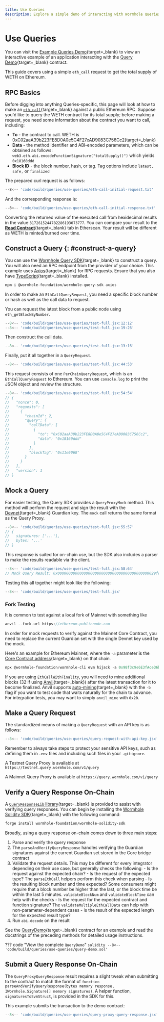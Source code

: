 ```yaml
---
title: Use Queries
description: Explore a simple demo of interacting with Wormhole Queries using an eth_call request to query the supply of wETH on Ethereum using a Wormhole query.
---
```


# Use Queries

You can visit the [Example Queries Demo](https://wormholelabs-xyz.github.io/example-queries-demo/){target=\_blank} to view an interactive example of an application interacting with the [Query Demo](https://github.com/wormholelabs-xyz/example-queries-demo/blob/main/src/QueryDemo.sol){target=\_blank} contract.

This guide covers using a simple `eth_call` request to get the total supply of WETH on Ethereum.

## RPC Basics

Before digging into anything Queries-specific, this page will look at how to make an [`eth_call`](https://ethereum.org/en/developers/docs/apis/json-rpc/#eth_call){target=\_blank} against a public Ethereum RPC. Suppose you'd like to query the WETH contract for its total supply; before making a request, you need some information about the contract you want to call, including:

- **To** - the contract to call. WETH is [0xC02aaA39b223FE8D0A0e5C4F27eAD9083C756Cc2](https://etherscan.io/token/0xc02aaa39b223fe8d0a0e5c4f27ead9083c756cc2){target=\_blank}
- **Data** - the method identifier and ABI-encoded parameters, which can be obtained as follows: `web3.eth.abi.encodeFunctionSignature("totalSupply()")` which yields `0x18160ddd`
- **Block ID** - the block number, hash, or tag. Tag options include `latest,` `safe,` or `finalized`

The prepared curl request is as follows:

```bash title="eth_call JSON-RPC request"
--8<-- 'code/build/queries/use-queries/eth-call-initial-request.txt'
```

And the corresponding response is:

```bash title="eth_call JSON-RPC reponse"
--8<-- 'code/build/queries/use-queries/eth-call-initial-response.txt'
```

Converting the returned value of the executed call from hexidecimal results in the value `3172615244782286193073777`. You can compare your result to the [**Read Contract**](https://etherscan.io/token/0xc02aaa39b223fe8d0a0e5c4f27ead9083c756cc2#readContract){target=\_blank} tab in Etherscan. Your result will be different as WETH is minted/burned over time.

## Construct a Query {: #construct-a-query}

You can use the [Wormhole Query SDK](https://www.npmjs.com/package/@wormhole-foundation/wormhole-query-sdk){target=\_blank} to construct a query. You will also need an RPC endpoint from the provider of your choice. This example uses [Axios](https://www.npmjs.com/package/axios){target=\_blank} for RPC requests. Ensure that you also have [TypeScript](https://www.typescriptlang.org/download/){target=\_blank} installed. 

```jsx
npm i @wormhole-foundation/wormhole-query-sdk axios
```

In order to make an `EthCallQueryRequest`, you need a specific block number or hash as well as the call data to request.

You can request the latest block from a public node using `eth_getBlockByNumber`.

```jsx
--8<-- 'code/build/queries/use-queries/test-full.jsx:12:12'
--8<-- 'code/build/queries/use-queries/test-full.jsx:19:26'
```

Then construct the call data.

```jsx
--8<-- 'code/build/queries/use-queries/test-full.jsx:13:16'
```

Finally, put it all together in a `QueryRequest`.

```jsx
--8<-- 'code/build/queries/use-queries/test-full.jsx:44:53'
```

This request consists of one `PerChainQueryRequest`, which is an `EthCallQueryRequest` to Ethereum. You can use `console.log` to print the JSON object and review the structure.

```jsx
--8<-- 'code/build/queries/use-queries/test-full.jsx:54:54'
// {
//   "nonce": 0,
//   "requests": [
//     {
//       "chainId": 2,
//       "query": {
//         "callData": [
//           {
//             "to": "0xC02aaA39b223FE8D0A0e5C4F27eAD9083C756Cc2",
//             "data": "0x18160ddd"
//           }
//         ],
//         "blockTag": "0x11e9068"
//       }
//     }
//   ],
//   "version": 1
// }
```

## Mock a Query

For easier testing, the Query SDK provides a `QueryProxyMock` method. This method will perform the request and sign the result with the [Devnet](https://github.com/wormhole-foundation/wormhole/blob/main/DEVELOP.md){target=\_blank} Guardian key. The `mock` call returns the same format as the Query Proxy.

```jsx
--8<-- 'code/build/queries/use-queries/test-full.jsx:55:57'
// {
//   signatures: ['...'],
//   bytes: '...'
// }
```

This response is suited for on-chain use, but the SDK also includes a parser to make the results readable via the client.

```jsx
--8<-- 'code/build/queries/use-queries/test-full.jsx:58:64'
// Mock Query Result: 0x000000000000000000000000000000000000000000029fd09d4d81addb3ccfee (3172556167631284394053614)
```

Testing this all together might look like the following:

```jsx
--8<-- 'code/build/queries/use-queries/test-full.jsx'
```

### Fork Testing

It is common to test against a local fork of Mainnet with something like

```jsx
anvil --fork-url https://ethereum.publicnode.com
```

In order for mock requests to verify against the Mainnet Core Contract, you need to replace the current Guardian set with the single Devnet key used by the mock.

Here's an example for Ethereum Mainnet, where the `-a` parameter is the [Core Contract address](/docs/build/reference/contract-addresses/#core-contracts){target=\_blank} on that chain.

```jsx
npx @wormhole-foundation/wormhole-cli evm hijack -a 0x98f3c9e6E3fAce36bAAd05FE09d375Ef1464288B -g 0xbeFA429d57cD18b7F8A4d91A2da9AB4AF05d0FBe
```

If you are using `EthCallWithFinality`, you will need to mine additional blocks (32 if using [Anvil](https://book.getfoundry.sh/anvil/){target=\_blank}) after the latest transaction for it to become finalized. Anvil supports [auto-mining](https://book.getfoundry.sh/reference/anvil/#mining-modes){target=\_blank} with the `-b` flag if you want to test code that waits naturally for the chain to advance. For integration tests, you may want to simply `anvil_mine` with `0x20`.

## Make a Query Request

The standardized means of making a `QueryRequest` with an API key is as follows:

```jsx
--8<-- 'code/build/queries/use-queries/query-request-with-api-key.jsx'
```

Remember to always take steps to protect your sensitive API keys, such as defining them in `.env` files and including such files in your `.gitignore`.

A Testnet Query Proxy is available at `https://testnet.query.wormhole.com/v1/query`

A Mainnet Query Proxy is available at `https://query.wormhole.com/v1/query`

## Verify a Query Response On-Chain

A [`QueryResponseLib` library](https://github.com/wormhole-foundation/wormhole-solidity-sdk/blob/main/src/libraries/QueryResponse.sol){target=\_blank} is provided to assist with verifying query responses. You can begin by installing the [Wormhole Solidity SDK](https://github.com/wormhole-foundation/wormhole-solidity-sdk){target=\_blank} with the following command:

```bash
forge install wormhole-foundation/wormhole-solidity-sdk
```

Broadly, using a query response on-chain comes down to three main steps:

   1. Parse and verify the query response
   2. The `parseAndVerifyQueryResponse` handles verifying the Guardian signatures against the current Guardian set stored in the Core bridge contract
   3. Validate the request details. This may be different for every integrator depending on their use case, but generally checks the following:
    - Is the request against the expected chain?
    - Is the request of the expected type? The `parseEthCall` helpers perform this check when parsing
    - Is the resulting block number and time expected? Some consumers might require that a block number be higher than the last, or the block time be within the last 5 minutes. `validateBlockNum` and `validateBlockTime` can help with the checks
    - Is the request for the expected contract and function signature? The `validateMultipleEthCallData` can help with non-parameter-dependent cases
    - Is the result of the expected length for the expected result type?
   4. Run `abi.decode` on the result 

See the [QueryDemo](https://github.com/wormholelabs-xyz/example-queries-demo/blob/main/src/QueryDemo.sol){target=\_blank} contract for an example and read the docstrings of the preceding methods for detailed usage instructions.

??? code "View the complete `QueryDemo`"
    ```solidity
    --8<-- 'code/build/queries/use-queries/query-demo.sol'
    ```

## Submit a Query Response On-Chain

The `QueryProxyQueryResponse` result requires a slight tweak when submitting to the contract to match the format of `function parseAndVerifyQueryResponse(bytes memory response, IWormhole.Signature[] memory signatures)`. A helper function, `signaturesToEvmStruct`, is provided in the SDK for this.

This example submits the transaction to the demo contract:

```jsx
--8<-- 'code/build/queries/use-queries/query-proxy-query-response.jsx'
```
